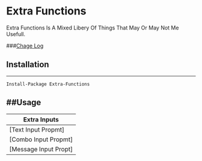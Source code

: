 # Extra Functions

Extra Functions Is A Mixed Libery Of Things That May Or May Not Me Usefull.

###[Chage Log](ChangeLog.md)


## Installation
---
```
Install-Package Extra-Functions
```

##Usage
---
| Extra Inputs | 
| ------------ |
| [Text Input Propmt] |
| [Combo Input Propmt] |
| [Message Input Propt] |
